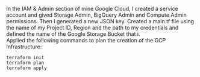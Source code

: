 In the IAM & Admin section of mine Google Cloud, I created a service account and gived Storage Admin, BigQuery Admin and Compute Admin permissions.
Then I generated a new JSON key.
Created a main.tf file using the name of my Project ID, Region and the path to my credentials and defined the name of the Google Storage Bucket that i.   
Applied the following commands to plan the creation of the GCP Infrastructure:
```
terraform init
terraform plan
terraform apply

```
